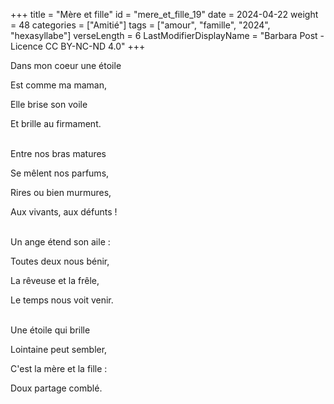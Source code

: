 +++
title = "Mère et fille"
id = "mere_et_fille_19"
date = 2024-04-22
weight = 48
categories = ["Amitié"]
tags = ["amour", "famille", "2024", "hexasyllabe"]
verseLength = 6
LastModifierDisplayName = "Barbara Post - Licence CC BY-NC-ND 4.0"
+++

Dans mon coeur une étoile

Est comme ma maman,

Elle brise son voile

Et brille au firmament.

 \
Entre nos bras matures

Se mêlent nos parfums,

Rires ou bien murmures,

Aux vivants, aux défunts !

 \
Un ange étend son aile :

Toutes deux nous bénir,

La rêveuse et la frêle,

Le temps nous voit venir.

 \
Une étoile qui brille

Lointaine peut sembler,

C'est la mère et la fille :

Doux partage comblé.
